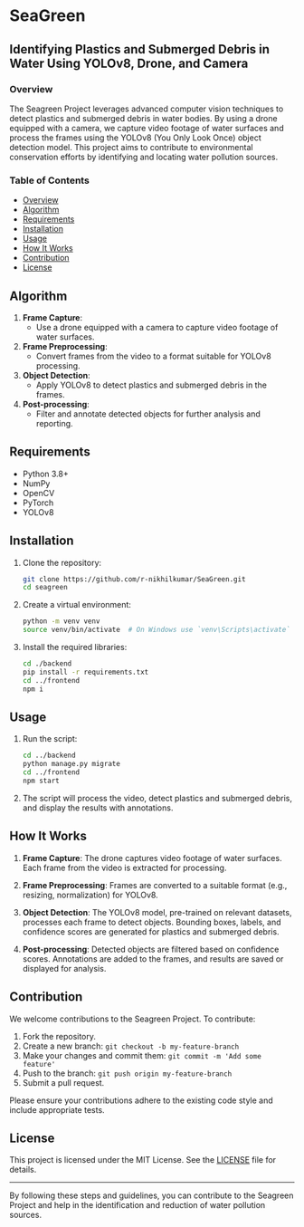 # SeaGreen

## Identifying Plastics and Submerged Debris in Water Using YOLOv8, Drone, and Camera

### Overview

The Seagreen Project leverages advanced computer vision techniques to detect plastics and submerged debris in water bodies. By using a drone equipped with a camera, we capture video footage of water surfaces and process the frames using the YOLOv8 (You Only Look Once) object detection model. This project aims to contribute to environmental conservation efforts by identifying and locating water pollution sources.

### Table of Contents

- [Overview](#overview)
- [Algorithm](#algorithm)
- [Requirements](#requirements)
- [Installation](#installation)
- [Usage](#usage)
- [How It Works](#how-it-works)
- [Contribution](#contribution)
- [License](#license)

## Algorithm

1. **Frame Capture**:
    - Use a drone equipped with a camera to capture video footage of water surfaces.
2. **Frame Preprocessing**:
    - Convert frames from the video to a format suitable for YOLOv8 processing.
3. **Object Detection**:
    - Apply YOLOv8 to detect plastics and submerged debris in the frames.
4. **Post-processing**:
    - Filter and annotate detected objects for further analysis and reporting.

## Requirements

- Python 3.8+
- NumPy
- OpenCV
- PyTorch
- YOLOv8

## Installation

1. Clone the repository:
    ```bash
    git clone https://github.com/r-nikhilkumar/SeaGreen.git
    cd seagreen
    ```

2. Create a virtual environment:
    ```bash
    python -m venv venv
    source venv/bin/activate  # On Windows use `venv\Scripts\activate`
    ```

3. Install the required libraries:
    ```bash
    cd ./backend
    pip install -r requirements.txt
    cd ../frontend
    npm i
    ```

## Usage

1. Run the script:
    ```bash
    cd ../backend
    python manage.py migrate
    cd ../frontend
    npm start
    ```

2. The script will process the video, detect plastics and submerged debris, and display the results with annotations.

## How It Works

1. **Frame Capture**: The drone captures video footage of water surfaces. Each frame from the video is extracted for processing.

2. **Frame Preprocessing**: Frames are converted to a suitable format (e.g., resizing, normalization) for YOLOv8.

3. **Object Detection**: The YOLOv8 model, pre-trained on relevant datasets, processes each frame to detect objects. Bounding boxes, labels, and confidence scores are generated for plastics and submerged debris.

4. **Post-processing**: Detected objects are filtered based on confidence scores. Annotations are added to the frames, and results are saved or displayed for analysis.

## Contribution

We welcome contributions to the Seagreen Project. To contribute:

1. Fork the repository.
2. Create a new branch: `git checkout -b my-feature-branch`
3. Make your changes and commit them: `git commit -m 'Add some feature'`
4. Push to the branch: `git push origin my-feature-branch`
5. Submit a pull request.

Please ensure your contributions adhere to the existing code style and include appropriate tests.

## License

This project is licensed under the MIT License. See the [LICENSE](LICENSE) file for details.

---

By following these steps and guidelines, you can contribute to the Seagreen Project and help in the identification and reduction of water pollution sources.

